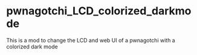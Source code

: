 # pwnagotchi_LCD_colorized_darkmode
This is a mod to change the LCD and web UI of a pwnagotchi with a colorized dark mode
